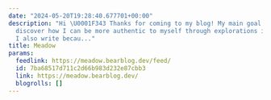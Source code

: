 ```yaml
---
date: "2024-05-20T19:28:40.677701+00:00"
description: "Hi \U0001F343 Thanks for coming to my blog! My main goal here is to
  discover how I can be more authentic to myself through explorations in writing.
  I also write becau..."
title: Meadow
params:
  feedlink: https://meadow.bearblog.dev/feed/
  id: 7ba68517d711c2d66b983d232e87cbb3
  link: https://meadow.bearblog.dev/
  blogrolls: []
---
```


